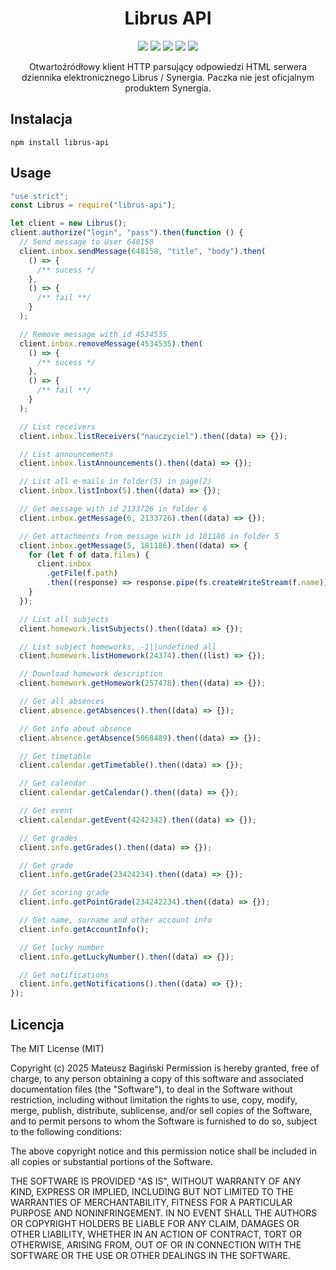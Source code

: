 
<h1 align="center">Librus API</h1>
<p align="center">
<img src="https://img.shields.io/npm/v/librus-api?color=%23347499">
<img src="https://img.shields.io/github/license/Mati365/librus-api?color=%23347499">
<img src="https://img.shields.io/github/commit-activity/t/Mati365/librus-api?color=%23347499">
<img src="https://img.shields.io/github/contributors-anon/Mati365/librus-api?color=%23347499">
<img src="https://img.shields.io/github/last-commit/Mati365/librus-api?color=%23347499">
<p align="center">Otwartoźródłowy klient HTTP parsujący odpowiedzi HTML serwera dziennika elektronicznego Librus / Synergia. Paczka nie jest oficjalnym produktem Synergia.</p>
</p>
 

## Instalacja

```
npm install librus-api
```

## Usage

```javascript
"use strict";
const Librus = require("librus-api");

let client = new Librus();
client.authorize("login", "pass").then(function () {
  // Send message to User 648158
  client.inbox.sendMessage(648158, "title", "body").then(
    () => {
      /** sucess */
    },
    () => {
      /** fail **/
    }
  );

  // Remove message with id 4534535
  client.inbox.removeMessage(4534535).then(
    () => {
      /** sucess */
    },
    () => {
      /** fail **/
    }
  );

  // List receivers
  client.inbox.listReceivers("nauczyciel").then((data) => {});

  // List announcements
  client.inbox.listAnnouncements().then((data) => {});

  // List all e-mails in folder(5) in page(2)
  client.inbox.listInbox(5).then((data) => {});

  // Get message with id 2133726 in folder 6
  client.inbox.getMessage(6, 2133726).then((data) => {});

  // Get attachments from message with id 181186 in folder 5
  client.inbox.getMessage(5, 181186).then((data) => {
    for (let f of data.files) {
      client.inbox
        .getFile(f.path)
        .then((response) => response.pipe(fs.createWriteStream(f.name)));
    }
  });

  // List all subjects
  client.homework.listSubjects().then((data) => {});

  // List subject homeworks, -1||undefined all
  client.homework.listHomework(24374).then((list) => {});

  // Download homework description
  client.homework.getHomework(257478).then((data) => {});

  // Get all absences
  client.absence.getAbsences().then((data) => {});

  // Get info about absence
  client.absence.getAbsence(5068489).then((data) => {});

  // Get timetable
  client.calendar.getTimetable().then((data) => {});

  // Get calendar
  client.calendar.getCalendar().then((data) => {});

  // Get event
  client.calendar.getEvent(4242342).then((data) => {});

  // Get grades
  client.info.getGrades().then((data) => {});

  // Get grade
  client.info.getGrade(23424234).then((data) => {});

  // Get scoring grade
  client.info.getPointGrade(234242234).then((data) => {});

  // Get name, surname and other account info
  client.info.getAccountInfo();

  // Get lucky number
  client.info.getLuckyNumber().then((data) => {});

  // Get notifications
  client.info.getNotifications().then((data) => {});
});
```

## Licencja

The MIT License (MIT)

Copyright (c) 2025 Mateusz Bagiński
Permission is hereby granted, free of charge, to any person obtaining a copy of this software and associated documentation files (the "Software"), to deal in the Software without restriction, including without limitation the rights to use, copy, modify, merge, publish, distribute, sublicense, and/or sell copies of the Software, and to permit persons to whom the Software is furnished to do so, subject to the following conditions:

The above copyright notice and this permission notice shall be included in all copies or substantial portions of the Software.

THE SOFTWARE IS PROVIDED "AS IS", WITHOUT WARRANTY OF ANY KIND, EXPRESS OR IMPLIED, INCLUDING BUT NOT LIMITED TO THE WARRANTIES OF MERCHANTABILITY, FITNESS FOR A PARTICULAR PURPOSE AND NONINFRINGEMENT. IN NO EVENT SHALL THE AUTHORS OR COPYRIGHT HOLDERS BE LIABLE FOR ANY CLAIM, DAMAGES OR OTHER LIABILITY, WHETHER IN AN ACTION OF CONTRACT, TORT OR OTHERWISE, ARISING FROM, OUT OF OR IN CONNECTION WITH THE SOFTWARE OR THE USE OR OTHER DEALINGS IN THE SOFTWARE.
